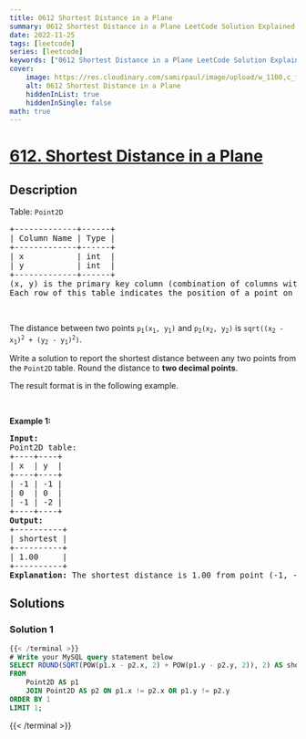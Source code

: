 ```yaml
---
title: 0612 Shortest Distance in a Plane
summary: 0612 Shortest Distance in a Plane LeetCode Solution Explained
date: 2022-11-25
tags: [leetcode]
series: [leetcode]
keywords: ["0612 Shortest Distance in a Plane LeetCode Solution Explained in all languages", "0612 Shortest Distance in a Plane", "LeetCode", "leetcode solution in Python3 C++ Java Go PHP Ruby Swift TypeScript Rust C# JavaScript C", "GeeksforGeeks", "InterviewBit", "Coding Ninjas", "HackerRank", "HackerEarth", "CodeChef", "TopCoder", "AlgoExpert", "freeCodeCamp", "Codeforces", "GitHub", "AtCoder", "Samir Paul"]
cover:
    image: https://res.cloudinary.com/samirpaul/image/upload/w_1100,c_fit,co_rgb:FFFFFF,l_text:Arial_75_bold:0612 Shortest Distance in a Plane - Solution Explained/problem-solving.webp
    alt: 0612 Shortest Distance in a Plane
    hiddenInList: true
    hiddenInSingle: false
math: true
---
```



# [612. Shortest Distance in a Plane](https://leetcode.com/problems/shortest-distance-in-a-plane)


## Description

<p>Table: <code>Point2D</code></p>

<pre>
+-------------+------+
| Column Name | Type |
+-------------+------+
| x           | int  |
| y           | int  |
+-------------+------+
(x, y) is the primary key column (combination of columns with unique values) for this table.
Each row of this table indicates the position of a point on the X-Y plane.
</pre>

<p>&nbsp;</p>

<p>The distance between two points <code>p<sub>1</sub>(x<sub>1</sub>, y<sub>1</sub>)</code> and <code>p<sub>2</sub>(x<sub>2</sub>, y<sub>2</sub>)</code> is <code>sqrt((x<sub>2</sub> - x<sub>1</sub>)<sup>2</sup> + (y<sub>2</sub> - y<sub>1</sub>)<sup>2</sup>)</code>.</p>

<p>Write a solution to report the shortest distance between any two points from the <code>Point2D</code> table. Round the distance to <strong>two decimal points</strong>.</p>

<p>The&nbsp;result format is in the following example.</p>

<p>&nbsp;</p>
<p><strong class="example">Example 1:</strong></p>

<pre>
<strong>Input:</strong> 
Point2D table:
+----+----+
| x  | y  |
+----+----+
| -1 | -1 |
| 0  | 0  |
| -1 | -2 |
+----+----+
<strong>Output:</strong> 
+----------+
| shortest |
+----------+
| 1.00     |
+----------+
<strong>Explanation:</strong> The shortest distance is 1.00 from point (-1, -1) to (-1, 2).
</pre>

## Solutions

### Solution 1

<!-- tabs:start -->

```sql
{{< /terminal >}}
# Write your MySQL query statement below
SELECT ROUND(SQRT(POW(p1.x - p2.x, 2) + POW(p1.y - p2.y, 2)), 2) AS shortest
FROM
    Point2D AS p1
    JOIN Point2D AS p2 ON p1.x != p2.x OR p1.y != p2.y
ORDER BY 1
LIMIT 1;
```
{{< /terminal >}}

<!-- tabs:end -->

<!-- end -->
